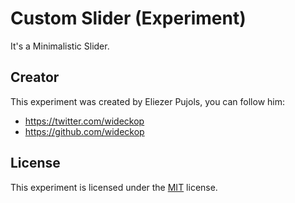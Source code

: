 # Custom Slider (Experiment)
It's a Minimalistic Slider.

## Creator
This experiment was created by Eliezer Pujols, you can follow him:
* https://twitter.com/wideckop
* https://github.com/wideckop

## License
This experiment is licensed under the [MIT](http://opensource.org/licenses/MIT) license.
